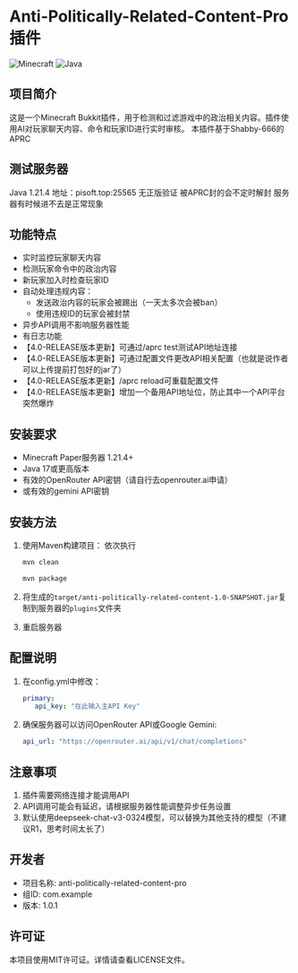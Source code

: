 # Anti-Politically-Related-Content-Pro 插件

![Minecraft](https://img.shields.io/badge/Minecraft-1.21.4-green) ![Java](https://img.shields.io/badge/Java-17-blue)

## 项目简介

这是一个Minecraft Bukkit插件，用于检测和过滤游戏中的政治相关内容。插件使用AI对玩家聊天内容、命令和玩家ID进行实时审核。
本插件基于Shabby-666的APRC

## 测试服务器

Java 1.21.4
地址：pisoft.top:25565
无正版验证
被APRC封的会不定时解封
服务器有时候进不去是正常现象

## 功能特点

- 实时监控玩家聊天内容
- 检测玩家命令中的政治内容
- 新玩家加入时检查玩家ID
- 自动处理违规内容：
  - 发送政治内容的玩家会被踢出（一天太多次会被ban）
  - 使用违规ID的玩家会被封禁
- 异步API调用不影响服务器性能
- 有日志功能
- 【4.0-RELEASE版本更新】可通过/aprc test测试API地址连接
- 【4.0-RELEASE版本更新】可通过配置文件更改API相关配置（也就是说作者可以上传提前打包好的jar了）
- 【4.0-RELEASE版本更新】/aprc reload可重载配置文件
- 【4.0-RELEASE版本更新】增加一个备用API地址位，防止其中一个API平台突然爆炸

## 安装要求

- Minecraft Paper服务器 1.21.4+
- Java 17或更高版本
- 有效的OpenRouter API密钥（请自行去openrouter.ai申请）
- 或有效的gemini API密钥

## 安装方法

1. 使用Maven构建项目：
   依次执行
   ```bash
   mvn clean
   ```
   
   ```bash
   mvn package
   ```
2. 将生成的`target/anti-politically-related-content-1.0-SNAPSHOT.jar`复制到服务器的`plugins`文件夹
3. 重启服务器

## 配置说明

1. 在config.yml中修改：
   ```yml
   primary:
      api_key: "在此输入主API Key"
   ```

2. 确保服务器可以访问OpenRouter API或Google Gemini:
   ```yml
   api_url: "https://openrouter.ai/api/v1/chat/completions"
   ```

## 注意事项

1. 插件需要网络连接才能调用API
2. API调用可能会有延迟，请根据服务器性能调整异步任务设置
3. 默认使用deepseek-chat-v3-0324模型，可以替换为其他支持的模型（不建议R1，思考时间太长了）

## 开发者

- 项目名称: anti-politically-related-content-pro
- 组ID: com.example
- 版本: 1.0.1

## 许可证

本项目使用MIT许可证。详情请查看LICENSE文件。
